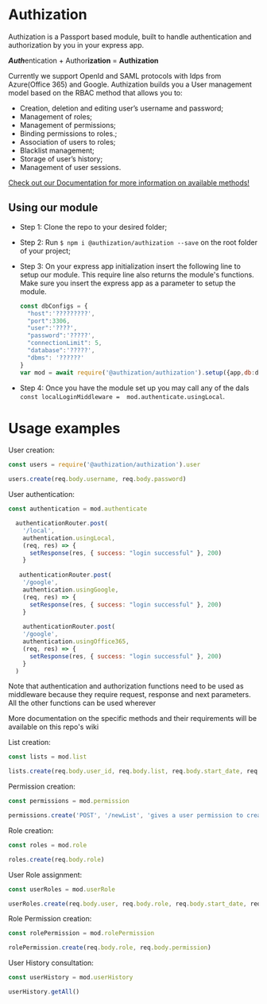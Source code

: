 ﻿# Authization
Authization is a Passport based module, built to handle authentication and authorization by you in your express app.

***Auth***entication + Author**ization** = **Authization**

Currently we support OpenId and SAML protocols with Idps from Azure(Office 365) and Google.
Authization builds you a User management model based on the RBAC method that allows you to:
 - Creation, deletion and editing user’s username and password;  
 - Management of roles;  
 - Management of permissions;   
 - Binding permissions to roles.;  
 - Association of users to roles;  
 - Blacklist management;  
 - Storage of user’s history;  
 - Management of user sessions.

[Check out our Documentation for more information on available methods!](https://dleandro.github.io/authentication-authorization-project-integration/)
## Using our module

* Step 1: Clone the repo to your desired folder;

* Step 2: Run ```$ npm i @authization/authization --save``` on the root folder of your project;

* Step 3: On your express app initialization insert the following line to setup our module. This require line also returns the module's functions. Make sure you insert the express app as a parameter to setup the module.
  ```js 
  const dbConfigs = {
    "host":'?????????',
    "port":3306,
    "user":'????',
    "password":'?????',
    "connectionLimit": 5,
    "database":'?????',
    "dbms": '??????'
  }
  var mod = await require('@authization/authization').setup({app,db:dbConfigs});
  ```
  
* Step 4: Once you have the module set up you may call any of the dals ``` const localLoginMiddleware =  mod.authenticate.usingLocal```.

# Usage examples

User creation:
```js
const users = require('@authization/authization').user

users.create(req.body.username, req.body.password)
```

User authentication:
```js
const authentication = mod.authenticate

  authenticationRouter.post(
    '/local',
    authentication.usingLocal,
    (req, res) => {
      setResponse(res, { success: "login successful" }, 200)
    }
  
   authenticationRouter.post(
    '/google',
    authentication.usingGoogle,
    (req, res) => {
      setResponse(res, { success: "login successful" }, 200)
    }
    
    authenticationRouter.post(
    '/google',
    authentication.usingOffice365,
    (req, res) => {
      setResponse(res, { success: "login successful" }, 200)
    }
  )
 ```

Note that authentication and authorization functions need to be used as middleware because they require request, response and next parameters. All the other functions can be used wherever
 
More documentation on the specific methods and their requirements will be available on this repo's wiki

List creation:
```js
const lists = mod.list

lists.create(req.body.user_id, req.body.list, req.body.start_date, req.body.end_date, req.body.updater, req.body.active)
```

Permission creation:
```js
const permissions = mod.permission

permissions.create('POST', '/newList', 'gives a user permission to create new Lists')
```

Role creation:
```js
const roles = mod.role

roles.create(req.body.role)
```

User Role assignment:
```js
const userRoles = mod.userRole

userRoles.create(req.body.user, req.body.role, req.body.start_date, req.body.end_date, req.body.updater, req.body.active)
```

Role Permission creation:
```js
const rolePermission = mod.rolePermission

rolePermission.create(req.body.role, req.body.permission)
```

User History consultation:
```js
const userHistory = mod.userHistory

userHistory.getAll()
```

